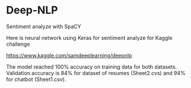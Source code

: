 # Deep-NLP
Sentiment analyze with SpaCY

Here is neural network using Keras for sentiment analyze for Kaggle challenge 

https://www.kaggle.com/samdeeplearning/deepnlp

The model reached 100% accuracy on training data for both datasets. Validation accuracy is 84% for dataset of resumes (Sheet2.cvs) and 94% for chatbot (Sheet1.csv).
